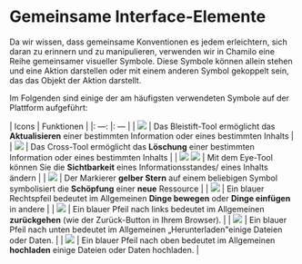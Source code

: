 # Gemeinsame Interface-Elemente

Da wir wissen, dass gemeinsame Konventionen es jedem erleichtern, sich daran zu erinnern und zu manipulieren, verwenden wir in Chamilo eine Reihe gemeinsamer visueller Symbole. Diese Symbole können allein stehen und eine Aktion darstellen oder mit einem anderen Symbol gekoppelt sein, das das Objekt der Aktion darstellt.

Im Folgenden sind einige der am häufigsten verwendeten Symbole auf der Plattform aufgeführt:

| Icons | Funktionen |
|: —: |: — |
| ![](../../../.gitbook/assets/graphics112.png) | Das Bleistift-Tool ermöglicht das **Aktualisieren** einer bestimmten Information oder eines bestimmten Inhalts |
| ![](../../../.gitbook/assets/images7.png) | Das Cross-Tool ermöglicht das **Löschung** einer bestimmten Information oder eines bestimmten Inhalts |
| ![](../../../.gitbook/assets/images9.png) ![](../../../.gitbook/assets/images8.svg) | Mit dem Eye-Tool können Sie die **Sichtbarkeit** eines Informationsstandes/ eines Inhalts ändern |
| ![](../../../.gitbook/assets/graphics138.png) | Der Markierer **gelber Stern** auf einem beliebigen Symbol symbolisiert die **Schöpfung** einer **neue** Ressource |
| ![](../../../.gitbook/assets/images275.png) | Ein blauer Rechtspfeil bedeutet im Allgemeinen **Dinge bewegen** oder **Dinge einfügen** in andere |
| ![](../../../.gitbook/assets/graphics347.png) | Ein blauer Pfeil nach links bedeutet im Allgemeinen **zurückgehen** \(wie der Zurück-Button in Ihrem Browser\). |
| ![](../../../.gitbook/assets/images277.png) | Ein blauer Pfeil nach unten bedeutet im Allgemeinen „Herunterladen"einige Dateien oder Daten. |
| ![](../../../.gitbook/assets/graphics348.png) | Ein blauer Pfeil nach oben bedeutet im Allgemeinen **hochladen** einige Dateien oder Daten hochladen. |